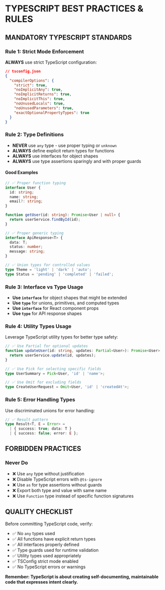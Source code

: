 # TYPESCRIPT BEST PRACTICES & RULES

## MANDATORY TYPESCRIPT STANDARDS

### Rule 1: Strict Mode Enforcement
**ALWAYS** use strict TypeScript configuration:
```json
// tsconfig.json
{
  "compilerOptions": {
    "strict": true,
    "noImplicitAny": true,
    "noImplicitReturns": true,
    "noImplicitThis": true,
    "noUnusedLocals": true,
    "noUnusedParameters": true,
    "exactOptionalPropertyTypes": true
  }
}
```

### Rule 2: Type Definitions
- **NEVER** use `any` type - use proper typing or `unknown`
- **ALWAYS** define explicit return types for functions
- **ALWAYS** use interfaces for object shapes
- **ALWAYS** use type assertions sparingly and with proper guards

#### Good Examples
```typescript
// ✅ Proper function typing
interface User {
  id: string;
  name: string;
  email?: string;
}

function getUser(id: string): Promise<User | null> {
  return userService.findById(id);
}

// ✅ Proper generic typing
interface ApiResponse<T> {
  data: T;
  status: number;
  message: string;
}

// ✅ Union types for controlled values
type Theme = 'light' | 'dark' | 'auto';
type Status = 'pending' | 'completed' | 'failed';
```

### Rule 3: Interface vs Type Usage
- **Use `interface`** for object shapes that might be extended
- **Use `type`** for unions, primitives, and computed types
- **Use `interface`** for React component props
- **Use `type`** for API response shapes

### Rule 4: Utility Types Usage
Leverage TypeScript utility types for better type safety:
```typescript
// ✅ Use Partial for optional updates
function updateUser(id: string, updates: Partial<User>): Promise<User> {
  return userService.update(id, updates);
}

// ✅ Use Pick for selecting specific fields
type UserSummary = Pick<User, 'id' | 'name'>;

// ✅ Use Omit for excluding fields
type CreateUserRequest = Omit<User, 'id' | 'createdAt'>;
```

### Rule 5: Error Handling Types
Use discriminated unions for error handling:
```typescript
// ✅ Result pattern
type Result<T, E = Error> = 
  | { success: true; data: T }
  | { success: false; error: E };
```

## FORBIDDEN PRACTICES

### Never Do
- ❌ Use `any` type without justification
- ❌ Disable TypeScript errors with `@ts-ignore`
- ❌ Use `as` for type assertions without guards
- ❌ Export both type and value with same name
- ❌ Use `Function` type instead of specific function signatures

## QUALITY CHECKLIST

Before committing TypeScript code, verify:
- ✅ No `any` types used
- ✅ All functions have explicit return types
- ✅ All interfaces properly defined
- ✅ Type guards used for runtime validation
- ✅ Utility types used appropriately
- ✅ TSConfig strict mode enabled
- ✅ No TypeScript errors or warnings

**Remember: TypeScript is about creating self-documenting, maintainable code that expresses intent clearly.**
